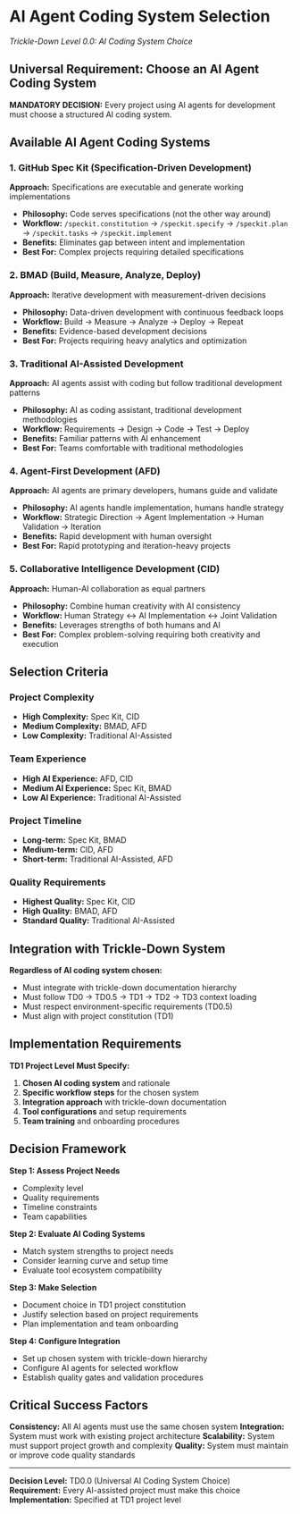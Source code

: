 # AI Agent Coding System Selection
*Trickle-Down Level 0.0: AI Coding System Choice*

## Universal Requirement: Choose an AI Agent Coding System

**MANDATORY DECISION:** Every project using AI agents for development must choose a structured AI coding system.

## Available AI Agent Coding Systems

### 1. GitHub Spec Kit (Specification-Driven Development)
**Approach:** Specifications are executable and generate working implementations
- **Philosophy:** Code serves specifications (not the other way around)
- **Workflow:** `/speckit.constitution` → `/speckit.specify` → `/speckit.plan` → `/speckit.tasks` → `/speckit.implement`
- **Benefits:** Eliminates gap between intent and implementation
- **Best For:** Complex projects requiring detailed specifications

### 2. BMAD (Build, Measure, Analyze, Deploy)
**Approach:** Iterative development with measurement-driven decisions
- **Philosophy:** Data-driven development with continuous feedback loops
- **Workflow:** Build → Measure → Analyze → Deploy → Repeat
- **Benefits:** Evidence-based development decisions
- **Best For:** Projects requiring heavy analytics and optimization

### 3. Traditional AI-Assisted Development
**Approach:** AI agents assist with coding but follow traditional development patterns
- **Philosophy:** AI as coding assistant, traditional development methodologies
- **Workflow:** Requirements → Design → Code → Test → Deploy
- **Benefits:** Familiar patterns with AI enhancement
- **Best For:** Teams comfortable with traditional methodologies

### 4. Agent-First Development (AFD)
**Approach:** AI agents are primary developers, humans guide and validate
- **Philosophy:** AI agents handle implementation, humans handle strategy
- **Workflow:** Strategic Direction → Agent Implementation → Human Validation → Iteration
- **Benefits:** Rapid development with human oversight
- **Best For:** Rapid prototyping and iteration-heavy projects

### 5. Collaborative Intelligence Development (CID)
**Approach:** Human-AI collaboration as equal partners
- **Philosophy:** Combine human creativity with AI consistency
- **Workflow:** Human Strategy ↔ AI Implementation ↔ Joint Validation
- **Benefits:** Leverages strengths of both humans and AI
- **Best For:** Complex problem-solving requiring both creativity and execution

## Selection Criteria

### Project Complexity
- **High Complexity:** Spec Kit, CID
- **Medium Complexity:** BMAD, AFD
- **Low Complexity:** Traditional AI-Assisted

### Team Experience
- **High AI Experience:** AFD, CID
- **Medium AI Experience:** Spec Kit, BMAD
- **Low AI Experience:** Traditional AI-Assisted

### Project Timeline
- **Long-term:** Spec Kit, BMAD
- **Medium-term:** CID, AFD
- **Short-term:** Traditional AI-Assisted, AFD

### Quality Requirements
- **Highest Quality:** Spec Kit, CID
- **High Quality:** BMAD, AFD
- **Standard Quality:** Traditional AI-Assisted

## Integration with Trickle-Down System

**Regardless of AI coding system chosen:**
- Must integrate with trickle-down documentation hierarchy
- Must follow TD0 → TD0.5 → TD1 → TD2 → TD3 context loading
- Must respect environment-specific requirements (TD0.5)
- Must align with project constitution (TD1)

## Implementation Requirements

**TD1 Project Level Must Specify:**
1. **Chosen AI coding system** and rationale
2. **Specific workflow steps** for the chosen system
3. **Integration approach** with trickle-down documentation
4. **Tool configurations** and setup requirements
5. **Team training** and onboarding procedures

## Decision Framework

**Step 1: Assess Project Needs**
- Complexity level
- Quality requirements
- Timeline constraints
- Team capabilities

**Step 2: Evaluate AI Coding Systems**
- Match system strengths to project needs
- Consider learning curve and setup time
- Evaluate tool ecosystem compatibility

**Step 3: Make Selection**
- Document choice in TD1 project constitution
- Justify selection based on project requirements
- Plan implementation and team onboarding

**Step 4: Configure Integration**
- Set up chosen system with trickle-down hierarchy
- Configure AI agents for selected workflow
- Establish quality gates and validation procedures

## Critical Success Factors

**Consistency:** All AI agents must use the same chosen system
**Integration:** System must work with existing project architecture
**Scalability:** System must support project growth and complexity
**Quality:** System must maintain or improve code quality standards

---

**Decision Level:** TD0.0 (Universal AI Coding System Choice)  
**Requirement:** Every AI-assisted project must make this choice  
**Implementation:** Specified at TD1 project level
